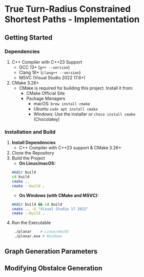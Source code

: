 # True Turn-Radius Constrained Shortest Paths - Implementation


## Getting Started
### Dependencies
1. C++ Compiler with C++23 Support
	* GCC 13+ (`g++ --version`)
	* Clang 16+ (`clang++ --version`)
	* MSVC (Visual Studio 2022 17.6+)
2. CMake 3.26+
   * CMake is required for building this project. Install it from:
      * CMake Official Site
	  * Package Managers
	      * macOS: `brew install cmake`
		  * Ubuntu `sudo apt install cmake`
		  * Windows: Use the installer or `choco install cmake` (Chocolatey)

### Installation and Build
1. **Install Dependencies**
   * C++ Compiler with C++23 support & CMake 3.26+
2. Clone the Repository
3. Build the Project
	* **On Linux/macOS:**
	```sh
	mkdir build
	cd build
	cmake ..
	cmake --build .
	```
	* **On Windows (with CMake and MSVC):**
	```sh
	mkdir build && cd build
	cmake .. -G "Visual Studio 17 2022"
	cmake --build .
	```
4. Run the Executable
   ```sh
	./planar 	# Linux/macOS
	./planar.exe # Windows
	``` 

## Graph Generation Parameters

## Modifying Obstalce Generation


